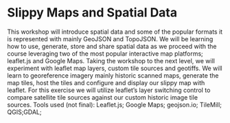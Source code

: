 # Slippy Maps and Spatial Data

This workshop will introduce spatial data and some of the popular formats it is represented with mainly GeoJSON and TopoJSON.
We will be learning how to use, generate, store and share spatial data as we proceed with the course leveraging two of the most popular interactive map platforms; leaflet.js and Google Maps. Taking the workshop to the next level, we will experiment with leaflet map layers, custom tile sources and geotiffs. We will learn to georeference imagery mainly historic scanned maps, generate the map tiles, host the tiles and configure and display our slippy map with leaflet. For this exercise we will utilize leaflet’s layer switching control to compare satellite tile sources against our custom historic image tile sources.
Tools used (not final): Leaflet.js; Google Maps; geojson.io; TileMill; QGIS;GDAL;
